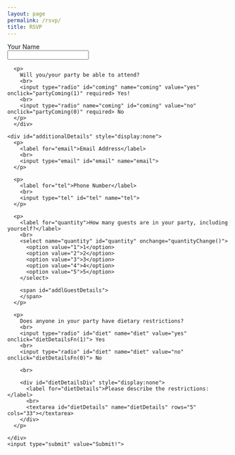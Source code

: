 ```yaml
---
layout: page
permalink: /rsvp/
title: RSVP
---
```


<head>
  <!-- Global site tag (gtag.js) - Google Analytics -->
  <script async src="https://www.googletagmanager.com/gtag/js?id=UA-140670048-1"></script>
  <script>
    window.dataLayer = window.dataLayer || [];
    function gtag(){dataLayer.push(arguments);}
    gtag('js', new Date());

    gtag('config', 'UA-140670048-1');
  </script>
</head>

<script src="/form.js"></script>

<form action="https://getform.io/f/0cff5cfd-5ab5-4d3c-8f95-50be1ec60926" method="POST" onsubmit="alert('Your RSVP has been received. Thank you.');gtag('event', 'RSVP');">
    <div id="BasicInfo">
      <p>
        <label for="name">Your Name</label>
        <br>
        <input type="text" id="name" name="name" required>
      </p>
      
      <p>
        Will you/your party be able to attend?
        <br>
        <input type="radio" id="coming" name="coming" value="yes" onclick="partyComing(1)" required> Yes!
        <br>
        <input type="radio" name="coming" id="coming" value="no" onclick="partyComing(0)" required> No
      </p>
      </div>
    
    <div id="additionalDetails" style="display:none">
      <p>
        <label for="email">Email Address</label>
        <br>
        <input type="email" id="email" name="email">
      </p>

      <p>
        <label for="tel">Phone Number</label>
        <br>
        <input type="tel" id="tel" name="tel">
      </p>

      <p>
        <label for="quantity">How many guests are in your party, including yourself?</label>
        <br>
        <select name="quantity" id="quantity" onchange="quantityChange()">
          <option value="1">1</option>
          <option value="2">2</option>
          <option value="3">3</option>
          <option value="4">4</option>
          <option value="5">5</option>
        </select>
      
        <span id="addlGuestDetails">
        </span>
      </p>
      
      <p>      
        Does anyone in your party have dietary restrictions?
        <br>
        <input type="radio" id="diet" name="diet" value="yes" onclick="dietDetailsFn(1)"> Yes
        <br>
        <input type="radio" id="diet" name="diet" value="no" onclick="dietDetailsFn(0)"> No
      
        <br>
        
        <div id="dietDetailsDiv" style="display:none">
          <label for="dietDetails">Please describe the restrictions: </label>
          <br>
          <textarea id="dietDetails" name="dietDetails" rows="5" cols="33"></textarea>
        </div>
      </p>
      
    </div>
    <input type="submit" value="Submit!">

</form>
